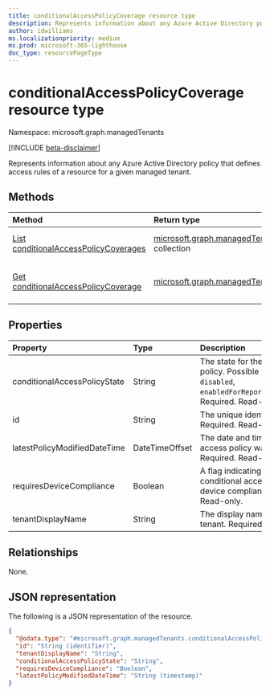 ```yaml
---
title: conditionalAccessPolicyCoverage resource type
description: Represents information about any Azure Active Directory policy that defines access rules of a resource for a given managed tenant.
author: idwilliams
ms.localizationpriority: medium
ms.prod: microsoft-365-lighthouse
doc_type: resourcePageType
---
```


# conditionalAccessPolicyCoverage resource type

Namespace: microsoft.graph.managedTenants

[!INCLUDE [beta-disclaimer](../../includes/beta-disclaimer.md)]

Represents information about any Azure Active Directory policy that defines access rules of a resource for a given managed tenant.

## Methods

| Method                                                                                                                | Return type                                                                                                                                 | Description                                                                                                                                          |
| :-------------------------------------------------------------------------------------------------------------------- | :------------------------------------------------------------------------------------------------------------------------------------------ | :--------------------------------------------------------------------------------------------------------------------------------------------------- |
| [List conditionalAccessPolicyCoverages](../api/managedtenants-managedtenant-list-conditionalaccesspolicycoverages.md) | [microsoft.graph.managedTenants.conditionalAccessPolicyCoverage](../resources/managedtenants-conditionalaccesspolicycoverage.md) collection | Get a list of the [conditionalAccessPolicyCoverage](../resources/managedtenants-conditionalaccesspolicycoverage.md) objects and their properties.    |
| [Get conditionalAccessPolicyCoverage](../api/managedtenants-conditionalaccesspolicycoverage-get.md)                   | [microsoft.graph.managedTenants.conditionalAccessPolicyCoverage](../resources/managedtenants-conditionalaccesspolicycoverage.md)            | Read the properties and relationships of a [conditionalAccessPolicyCoverage](../resources/managedtenants-conditionalaccesspolicycoverage.md) object. |

## Properties

| Property                     | Type           | Description                                                                                                                                        |
| :--------------------------- | :------------- | :------------------------------------------------------------------------------------------------------------------------------------------------- |
| conditionalAccessPolicyState | String         | The state for the conditional access policy. Possible values are: `enabled`, `disabled`, `enabledForReportingButNotEnforced`. Required. Read-only. |
| id                           | String         | The unique identifier for this entity. Required. Read-only.                                                                                        |
| latestPolicyModifiedDateTime | DateTimeOffset | The date and time the conditional access policy was last modified. Required. Read-only.                                                            |
| requiresDeviceCompliance     | Boolean        | A flag indicating whether the conditional access policy requires device compliance. Required. Read-only.                                           |
| tenantDisplayName            | String         | The display name for the managed tenant. Required. Read-only.                                                                                      |

## Relationships

None.

## JSON representation

The following is a JSON representation of the resource.

<!-- {
  "blockType": "resource",
  "keyProperty": "id",
  "@odata.type": "microsoft.graph.managedTenants.conditionalAccessPolicyCoverage",
  "baseType": "microsoft.graph.entity",
  "openType": true
}
-->

```json
{
  "@odata.type": "#microsoft.graph.managedTenants.conditionalAccessPolicyCoverage",
  "id": "String (identifier)",
  "tenantDisplayName": "String",
  "conditionalAccessPolicyState": "String",
  "requiresDeviceCompliance": "Boolean",
  "latestPolicyModifiedDateTime": "String (timestamp)"
}
```

